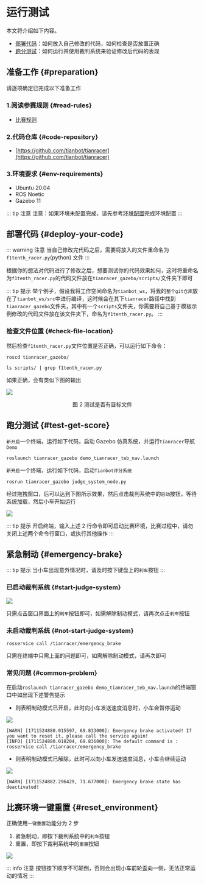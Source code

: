 # 运行测试

本文将介绍如下内容。

- [部署代码](./run-and-test.md#deploy-your-code)：如何放入自己修改的代码，如何检查是否放置正确
- [跑分测试](./run-and-test.md#test-get-score)：如何运行并使用裁判系统来验证修改后代码的表现

## 准备工作 {#preparation}

请逐项确定已完成以下准备工作

### 1.阅读参赛规则 {#read-rules}
- [比赛规则](./contest-rules.md)

### 2.代码仓库 {#code-repository}

- [https://github.com/tianbot/tianracer](https://github.com/tianbot/tianracer)

### 3.环境要求 {#env-requirements}

- Ubuntu 20.04
- ROS Noetic
- Gazebo 11

::: tip 注意
注意：如果环境未配置完成，请先参考[环境配置](./env-config.md)完成环境配置
:::

## 部署代码 {#deploy-your-code}

::: warning 注意
当自己修改完代码之后，需要将放入的文件重命名为`f1tenth_racer.py`(python) 文件
:::

根据你的想法对代码进行了修改之后，想要测试你的代码效果如何，这时将重命名为`f1tenth_racer.py`的代码文件放在`tianracer_gazebo/scripts/`文件夹下即可

::: tip 提示
举个例子，假设我将工作空间命名为`tianbot_ws`，将我的`整个git仓库`放在了`tianbot_ws/src`中进行编译，这时候会在其下`tianracer`路径中找到`tianracer_gazebo`文件夹，其中有一个`scripts`文件夹，你需要将自己基于模板示例修改的代码文件放在该文件夹下，命名为`f1tenth_racer.py`。
:::

### 检查文件位置 {#check-file-location}

然后检查`f1tenth_racer.py`文件位置是否正确，可以运行如下命令：

```shell
roscd tianracer_gazebo/
```

```shell
ls scripts/ | grep f1tenth_racer.py
```

如果正确，会有类似下图的输出

![](https://tianbot-pic.oss-cn-beijing.aliyuncs.com/tianbot-pic/Tianbot-Doc202310271343598.png)
<p style="text-align:center"> 图 2 测试是否有目标文件 </p>

## 跑分测试 {#test-get-score}

`新开启`一个终端，运行如下代码，启动 Gazebo 仿真系统，并运行`tianracer`导航`Demo`
```shell
roslaunch tianracer_gazebo demo_tianracer_teb_nav.launch
```
`新开启`一个终端，运行如下代码，启动`Tianbot评分系统`
```shell
rosrun tianracer_gazebo judge_system_node.py
```
经过拖拽窗口，后可以达到下图所示效果，然后点击裁判系统中的`启动`按钮，等待系统加载，然后小车开始运行

![](https://tianbot-pic.oss-cn-beijing.aliyuncs.com/tianbot-pic/Tianbot-Docimage-20231119223227225.png)

::: tip 提示
开启终端，输入上述 2 行命令即可启动比赛环境，比赛过程中，请勿关闭上述两个命令行窗口，或执行其他操作
:::


## 紧急制动 {#emergency-brake}

::: tip 提示
当小车出现意外情况时，请及时按下键盘上的`刹车`按钮
:::

### 已启动裁判系统 {#start-judge-system}

![](https://tianbot-pic.oss-cn-beijing.aliyuncs.com/tianbot-pic/Tianbot-Doc20240327154451.png)

只需点击窗口界面上的`刹车`按钮即可，如需解除制动模式，请再次点击`刹车`按钮  

### 未启动裁判系统 {#not-start-judge-system}

```shell
rosservice call /tianracer/emergency_brake 
```
只需在终端中只需上面的问题即可，如需解除制动模式，请再次即可  

### 常见问题 {#common-problem}

在启动`roslaunch tianracer_gazebo demo_tianracer_teb_nav.launch`的终端窗口中如出现下述警告提示

- 则表明制动模式已开启，此时向小车发送速度消息时，小车会暂停运动

![](https://tianbot-pic.oss-cn-beijing.aliyuncs.com/tianbot-pic/Tianbot-Doc20240327155618.png)

```shell
[WARN] [1711524880.015597, 69.833000]: Emergency brake activated! If you want to reset it, please call the service again!
[INFO] [1711524880.018204, 69.836000]: The default command is : rosservice call /tianracer/emergency_brake
```

- 则表明制动模式已解除，此时可以向小车发送速度消息，小车会继续运动

![](https://tianbot-pic.oss-cn-beijing.aliyuncs.com/tianbot-pic/Tianbot-Doc20240327155759.png)

```shell
[WARN] [1711524882.296429, 71.677000]: Emergency brake state has deactivated!
```

## 比赛环境一键重置 {#reset_environment}

正确使用`一键重置`功能分为 2 步
1. 紧急制动，即按下裁判系统中的`刹车`按钮
2. 重置，即按下裁判系统中的`重置`按钮

![](https://tianbot-pic.oss-cn-beijing.aliyuncs.com/tianbot-pic/Tianbot-Doc20240327155418.png)

::: info 注意
按钮按下顺序不可颠倒，否则会出现小车前轮歪向一侧，无法正常运动的情况
:::